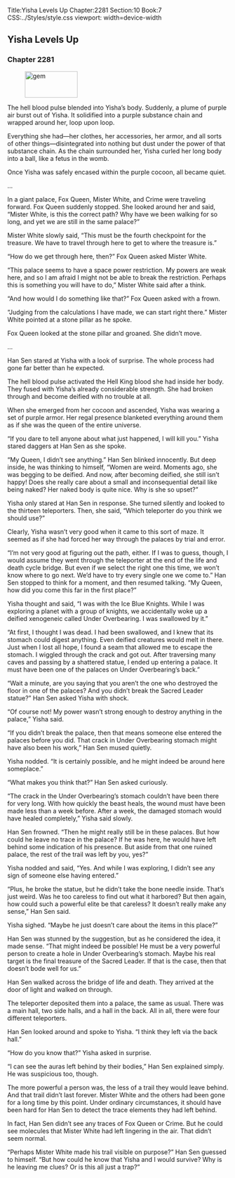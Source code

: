 Title:Yisha Levels Up 
Chapter:2281 
Section:10 
Book:7 
CSS:../Styles/style.css 
viewport: width=device-width
  
## Yisha Levels Up
### Chapter 2281
  
<figure>
	<img src="../Images/gem.gif" alt="gem" id="gem" width="120" height="60" />
</figure>
  

  
The hell blood pulse blended into Yisha’s body. Suddenly, a plume of purple air burst out of Yisha. It solidified into a purple substance chain and wrapped around her, loop upon loop.

Everything she had—her clothes, her accessories, her armor, and all sorts of other things—disintegrated into nothing but dust under the power of that substance chain. As the chain surrounded her, Yisha curled her long body into a ball, like a fetus in the womb.

Once Yisha was safely encased within the purple cocoon, all became quiet.

…

In a giant palace, Fox Queen, Mister White, and Crime were traveling forward. Fox Queen suddenly stopped. She looked around her and said, “Mister White, is this the correct path? Why have we been walking for so long, and yet we are still in the same palace?”

Mister White slowly said, “This must be the fourth checkpoint for the treasure. We have to travel through here to get to where the treasure is.”

“How do we get through here, then?” Fox Queen asked Mister White.

“This palace seems to have a space power restriction. My powers are weak here, and so I am afraid I might not be able to break the restriction. Perhaps this is something you will have to do,” Mister White said after a think.

“And how would I do something like that?” Fox Queen asked with a frown.

“Judging from the calculations I have made, we can start right there.” Mister White pointed at a stone pillar as he spoke.

Fox Queen looked at the stone pillar and groaned. She didn’t move.

…

Han Sen stared at Yisha with a look of surprise. The whole process had gone far better than he expected.

The hell blood pulse activated the Hell King blood she had inside her body. They fused with Yisha’s already considerable strength. She had broken through and become deified with no trouble at all.

When she emerged from her cocoon and ascended, Yisha was wearing a set of purple armor. Her regal presence blanketed everything around them as if she was the queen of the entire universe.

“If you dare to tell anyone about what just happened, I will kill you.” Yisha stared daggers at Han Sen as she spoke.

“My Queen, I didn’t see anything.” Han Sen blinked innocently. But deep inside, he was thinking to himself, “Women are weird. Moments ago, she was begging to be deified. And now, after becoming deified, she still isn’t happy! Does she really care about a small and inconsequential detail like being naked? Her naked body is quite nice. Why is she so upset?”

Yisha only stared at Han Sen in response. She turned silently and looked to the thirteen teleporters. Then, she said, “Which teleporter do you think we should use?”

Clearly, Yisha wasn’t very good when it came to this sort of maze. It seemed as if she had forced her way through the palaces by trial and error.

“I’m not very good at figuring out the path, either. If I was to guess, though, I would assume they went through the teleporter at the end of the life and death cycle bridge. But even if we select the right one this time, we won’t know where to go next. We’d have to try every single one we come to.” Han Sen stopped to think for a moment, and then resumed talking. “My Queen, how did you come this far in the first place?”

Yisha thought and said, “I was with the Ice Blue Knights. While I was exploring a planet with a group of knights, we accidentally woke up a deified xenogeneic called Under Overbearing. I was swallowed by it.”

“At first, I thought I was dead. I had been swallowed, and I knew that its stomach could digest anything. Even deified creatures would melt in there. Just when I lost all hope, I found a seam that allowed me to escape the stomach. I wiggled through the crack and got out. After traversing many caves and passing by a shattered statue, I ended up entering a palace. It must have been one of the palaces on Under Overbearing’s back.”

“Wait a minute, are you saying that you aren’t the one who destroyed the floor in one of the palaces? And you didn’t break the Sacred Leader statue?” Han Sen asked Yisha with shock.

“Of course not! My power wasn’t strong enough to destroy anything in the palace,” Yisha said.

“If you didn’t break the palace, then that means someone else entered the palaces before you did. That crack in Under Overbearing stomach might have also been his work,” Han Sen mused quietly.

Yisha nodded. “It is certainly possible, and he might indeed be around here someplace.”

“What makes you think that?” Han Sen asked curiously.

“The crack in the Under Overbearing’s stomach couldn’t have been there for very long. With how quickly the beast heals, the wound must have been made less than a week before. After a week, the damaged stomach would have healed completely,” Yisha said slowly.

Han Sen frowned. “Then he might really still be in these palaces. But how could he leave no trace in the palace? If he was here, he would have left behind some indication of his presence. But aside from that one ruined palace, the rest of the trail was left by you, yes?”

Yisha nodded and said, “Yes. And while I was exploring, I didn’t see any sign of someone else having entered.”

“Plus, he broke the statue, but he didn’t take the bone needle inside. That’s just weird. Was he too careless to find out what it harbored? But then again, how could such a powerful elite be that careless? It doesn’t really make any sense,” Han Sen said.

Yisha sighed. “Maybe he just doesn’t care about the items in this place?”

Han Sen was stunned by the suggestion, but as he considered the idea, it made sense. “That might indeed be possible! He must be a very powerful person to create a hole in Under Overbearing’s stomach. Maybe his real target is the final treasure of the Sacred Leader. If that is the case, then that doesn’t bode well for us.”

Han Sen walked across the bridge of life and death. They arrived at the door of light and walked on through.

The teleporter deposited them into a palace, the same as usual. There was a main hall, two side halls, and a hall in the back. All in all, there were four different teleporters.

Han Sen looked around and spoke to Yisha. “I think they left via the back hall.”

“How do you know that?” Yisha asked in surprise.

“I can see the auras left behind by their bodies,” Han Sen explained simply. He was suspicious too, though.

The more powerful a person was, the less of a trail they would leave behind. And that trail didn’t last forever. Mister White and the others had been gone for a long time by this point. Under ordinary circumstances, it should have been hard for Han Sen to detect the trace elements they had left behind.

In fact, Han Sen didn’t see any traces of Fox Queen or Crime. But he could see molecules that Mister White had left lingering in the air. That didn’t seem normal.

“Perhaps Mister White made his trail visible on purpose?” Han Sen guessed to himself. “But how could he know that Yisha and I would survive? Why is he leaving me clues? Or is this all just a trap?”